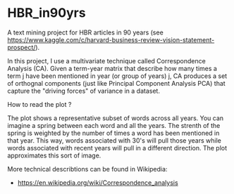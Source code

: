 
# HBR_in90yrs

A text mining project for HBR articles in 90 years (see https://www.kaggle.com/c/harvard-business-review-vision-statement-prospect/).

In this project, I use a multivariate technique called Correspondence Analysis (CA). Given a term-year matrix that describe how many times a term j have been mentioned in year (or group of years) j, CA produces a set of orthognal components (just like Principal Component Analysis PCA) that capture the "driving forces" of variance in a dataset.

How to read the plot ?

The plot shows a representative subset of words across all years. You can imagine a spring between each word and all the years. The strenth of the spring is weighted by the number of times a word has been mentioned in that year. This way, words associated with 30's will pull those years while words associated with recent years will pull in a different direction. The plot approximates this sort of image.

More technical describtions can be found in Wikipedia:

- https://en.wikipedia.org/wiki/Correspondence_analysis
